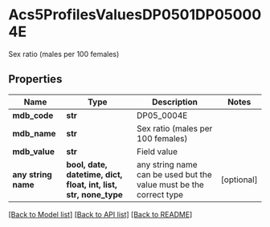 # Acs5ProfilesValuesDP0501DP050004E

Sex ratio (males per 100 females)

## Properties
Name | Type | Description | Notes
------------ | ------------- | ------------- | -------------
**mdb_code** | **str** | DP05_0004E | 
**mdb_name** | **str** | Sex ratio (males per 100 females) | 
**mdb_value** | **str** | Field value | 
**any string name** | **bool, date, datetime, dict, float, int, list, str, none_type** | any string name can be used but the value must be the correct type | [optional]

[[Back to Model list]](../README.md#documentation-for-models) [[Back to API list]](../README.md#documentation-for-api-endpoints) [[Back to README]](../README.md)


